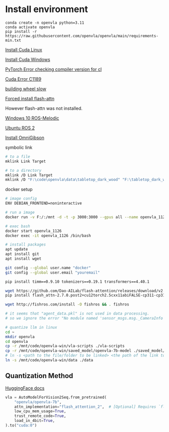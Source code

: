 # Install environment

```shell
conda create -n openvla python=3.11
conda activate openvla
pip install -r https://raw.githubusercontent.com/openvla/openvla/main/requirements-min.txt
```

[Install Cuda Linux](https://zhuanlan.zhihu.com/p/520536351)

[Install Cuda Windows](https://blog.csdn.net/qq_50677040/article/details/132131346)

[PyTorch Error checking compiler version for cl](https://stackoverflow.com/questions/73264234/pytorch-error-checking-compiler-version-for-cl-cpp-extension-py)

[Cuda Error C1189](https://liujiahua.com/blog/2024/05/29/cpp-CudaErrorC1189/)

[building wheel slow](https://stackoverflow.com/questions/73698418/building-wheel-for-opencv-python-keeps-running-for-a-very-long-time)

[Forced install flash-attn](https://blog.csdn.net/a486259/article/details/142695690)

However flash-attn was not installed.

[Windows 10 ROS-Melodic](https://blog.csdn.net/weixin_43563233/article/details/112238082)

[Ubuntu ROS 2](http://dev.ros2.fishros.com/doc/Installation/Ubuntu-Install-Binary.html)

[Install OmniGibson](https://behavior.stanford.edu/omnigibson/getting_started/installation.html)

symbolic link

```bash
# to a file
mklink Link Target

# to a directory
mklink /D Link Target
mklink /D "F:\code\openvla\data\tabletop_dark_wood" "F:\tabletop_dark_wood"
```

docker setup

```bash
# image config
ENV DEBIAN_FRONTEND=noninteractive

# run a image
docker run -v F:/:/mnt -d -t -p 3000:3000 --gpus all --name openvla_1126 pytorch/pytorch:2.5.1-cuda12.4-cudnn9-devel

# exec bash
docker start openvla_1126
docker exec -it openvla_1126 /bin/bash

# install packages
apt update
apt install git
apt install wget

git config --global user.name "docker"
git config --global user.email "youremail"

pip install timm==0.9.10 tokenizers==0.19.1 transformers==4.40.1

wget https://github.com/Dao-AILab/flash-attention/releases/download/v2.7.0.post2/flash_attn-2.7.0.post2+cu12torch2.5cxx11abiFALSE-cp311-cp311-linux_x86_64.whl
pip install flash_attn-2.7.0.post2+cu12torch2.5cxx11abiFALSE-cp311-cp311-linux_x86_64.whl

wget http://fishros.com/install -O fishros && . fishros

# it seems that "agent_data.pkl" is not used in data processing.
# so we ignore the error "No module named 'sensor_msgs.msg._CameraInfo'"

# quantize llm in linux
cd ~
mkdir openvla
cd openvla
cp -r /mnt/code/openvla-win/vla-scripts ./vla-scripts
cp -r /mnt/code/openvla-win/saved_model/openvla-7b-model ./saved_model/openvla-7b-model
# ln -s <path to the file/folder to be linked> <the path of the link to be created>
ln -s /mnt/code/openvla-win/data ./data

```

## Quantization Method

[HuggingFace docs](https://huggingface.co/docs/transformers/main/zh/main_classes/quantization)

```python
vla = AutoModelForVision2Seq.from_pretrained(
    "openvla/openvla-7b", 
    attn_implementation="flash_attention_2",  # [Optional] Requires `flash_attn`
    low_cpu_mem_usage=True, 
    trust_remote_code=True,
    load_in_4bit=True,
).to("cuda:0")
```